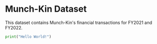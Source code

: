 # Munch-Kin Dataset
This dataset contains Munch-Kin's financial transactions for FY2021 and FY2022. 
```python
print("Hello World!")
```
